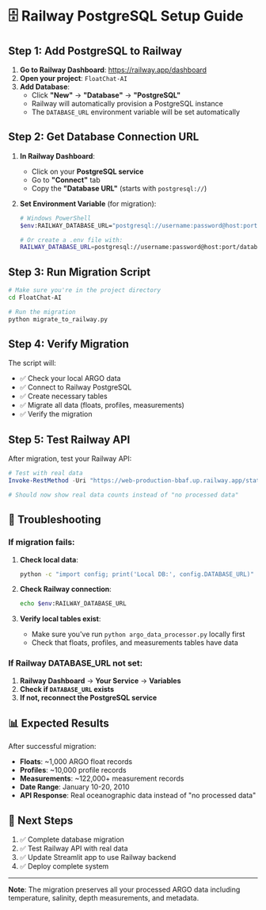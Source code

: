 # 🗄️ Railway PostgreSQL Setup Guide

## Step 1: Add PostgreSQL to Railway

1. **Go to Railway Dashboard**: https://railway.app/dashboard
2. **Open your project**: `FloatChat-AI`
3. **Add Database**:
   - Click **"New"** → **"Database"** → **"PostgreSQL"**
   - Railway will automatically provision a PostgreSQL instance
   - The `DATABASE_URL` environment variable will be set automatically

## Step 2: Get Database Connection URL

1. **In Railway Dashboard**:
   - Click on your **PostgreSQL service**
   - Go to **"Connect"** tab
   - Copy the **"Database URL"** (starts with `postgresql://`)

2. **Set Environment Variable** (for migration):
   ```bash
   # Windows PowerShell
   $env:RAILWAY_DATABASE_URL="postgresql://username:password@host:port/database"
   
   # Or create a .env file with:
   RAILWAY_DATABASE_URL=postgresql://username:password@host:port/database
   ```

## Step 3: Run Migration Script

```bash
# Make sure you're in the project directory
cd FloatChat-AI

# Run the migration
python migrate_to_railway.py
```

## Step 4: Verify Migration

The script will:
- ✅ Check your local ARGO data
- ✅ Connect to Railway PostgreSQL
- ✅ Create necessary tables
- ✅ Migrate all data (floats, profiles, measurements)
- ✅ Verify the migration

## Step 5: Test Railway API

After migration, test your Railway API:

```powershell
# Test with real data
Invoke-RestMethod -Uri "https://web-production-bbaf.up.railway.app/statistics" -Method Get

# Should now show real data counts instead of "no processed data"
```

## 🔧 Troubleshooting

### If migration fails:

1. **Check local data**:
   ```bash
   python -c "import config; print('Local DB:', config.DATABASE_URL)"
   ```

2. **Check Railway connection**:
   ```bash
   echo $env:RAILWAY_DATABASE_URL
   ```

3. **Verify local tables exist**:
   - Make sure you've run `python argo_data_processor.py` locally first
   - Check that floats, profiles, and measurements tables have data

### If Railway DATABASE_URL not set:

1. **Railway Dashboard** → **Your Service** → **Variables**
2. **Check if `DATABASE_URL` exists**
3. **If not, reconnect the PostgreSQL service**

## 📊 Expected Results

After successful migration:
- **Floats**: ~1,000 ARGO float records
- **Profiles**: ~10,000 profile records  
- **Measurements**: ~122,000+ measurement records
- **Date Range**: January 10-20, 2010
- **API Response**: Real oceanographic data instead of "no processed data"

## 🎯 Next Steps

1. ✅ Complete database migration
2. ✅ Test Railway API with real data
3. ✅ Update Streamlit app to use Railway backend
4. ✅ Deploy complete system

---

**Note**: The migration preserves all your processed ARGO data including temperature, salinity, depth measurements, and metadata.